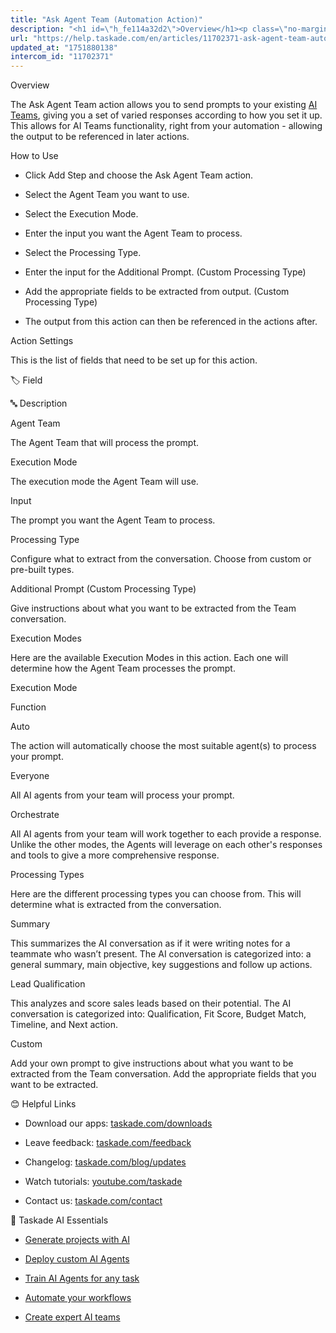 ```yaml
---
title: "Ask Agent Team (Automation Action)"
description: "<h1 id=\"h_fe114a32d2\">Overview</h1><p class=\"no-margin\">The Ask Agent Team action allows you to send prompts to your existing <a href=\"https://help.ta..."
url: "https://help.taskade.com/en/articles/11702371-ask-agent-team-automation-action"
updated_at: "1751880138"
intercom_id: "11702371"
---
```


Overview

The Ask Agent Team action allows you to send prompts to your existing [AI Teams]($1), giving you a set of varied responses according to how you set it up. This allows for AI Teams functionality, right from your automation - allowing the output to be referenced in later actions.

How to Use

- Click Add Step and choose the Ask Agent Team action.

- Select the Agent Team you want to use.

- Select the Execution Mode.

- Enter the input you want the Agent Team to process.
​

- Select the Processing Type.

- Enter the input for the Additional Prompt. (Custom Processing Type)

- Add the appropriate fields to be extracted from output. (Custom Processing Type)
​

- The output from this action can then be referenced in the actions after.
​

Action Settings

This is the list of fields that need to be set up for this action.

🏷️ Field

🔤 Description

Agent Team

The Agent Team that will process the prompt.

Execution Mode

The execution mode the Agent Team will use.

Input

The prompt you want the Agent Team to process.

Processing Type

Configure what to extract from the conversation. Choose from custom or pre-built types.

Additional Prompt (Custom Processing Type)

Give instructions about what you want to be extracted from the Team conversation.

Execution Modes

Here are the available Execution Modes in this action. Each one will determine how the Agent Team processes the prompt.
​

Execution Mode

Function

Auto

The action will automatically choose the most suitable agent(s) to process your prompt.

Everyone

All AI agents from your team will process your prompt.

Orchestrate

All AI agents from your team will work together to each provide a response. Unlike the other modes, the Agents will leverage on each other's responses and tools to give a more comprehensive response.

Processing Types

Here are the different processing types you can choose from. This will determine what is extracted from the conversation. 

Summary

This summarizes the AI conversation as if it were writing notes for a teammate who wasn’t present. The AI conversation is categorized into: a general summary, main objective, key suggestions and follow up actions.

Lead Qualification

This analyzes and score sales leads based on their potential. The AI conversation is categorized into: Qualification, Fit Score, Budget Match, Timeline, and Next action.
​

Custom

Add your own prompt to give instructions about what you want to be extracted from the Team conversation. Add the appropriate fields that you want to be extracted.
​

😊 Helpful Links

- Download our apps: [taskade.com/downloads]($1)

- Leave feedback: [taskade.com/feedback]($1)

- Changelog: [taskade.com/blog/updates]($1)

- Watch tutorials: [youtube.com/taskade]($1)

- Contact us: [taskade.com/contact]($1)

🤖 Taskade AI Essentials

- [Generate projects with AI]($1)

- [Deploy custom AI Agents]($1)

- [Train AI Agents for any task]($1)

- [Automate your workflows]($1)

- [Create expert AI teams]($1)